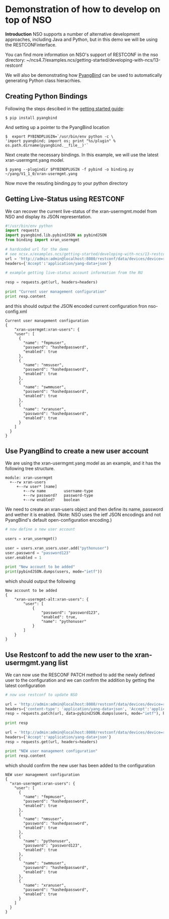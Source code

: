 # Demonstration of how to develop on top of NSO

**Introduction**
NSO supports a number of alternative development approaches, including Java and Python, but in this demo we will be using the RESTCONFinterface. 

You can find more information on NSO's support of RESTCONF in the nso directory: 
~/ncs4.7/examples.ncs/getting-started/developing-with-ncs/13-restconf

We will also be demonstrating how [PyangBind](http://pynms.io/pyangbind/) can be used to automatically generating Python class hieracrhies.

## Creating  Python Bindings

Following the steps descibed in the [getting started guide](http://pynms.io/pyangbind/getting_started/):


    $ pip install pyangbind

And setting up a pointer to the PyangBind location

    $  export PYBINDPLUGIN=`/usr/bin/env python -c \
    'import pyangbind; import os; print "%s/plugin" % os.path.dirname(pyangbind.__file__)'`

Next create the necessary bindings. In this example, we will use the latest xran-usermgmt.yang model. 

    $ pyang --plugindir $PYBINDPLUGIN -f pybind -o binding.py ~/yang/V1_1_0/xran-usermgmt.yang

Now move the resuting binding.py to your python directory

## Getting Live-Status using RESTCONF

We can recover the current live-status of the xran-usermgmt.model from NSO and display its JSON representation.

``` python
#!/usr/bin/env python  
import requests  
import pyangbind.lib.pybindJSON as pybindJSON  
from binding import xran_usermgmt  
  
# hardcoded url for the demo  
# see ncsx.x/examples.ncs/getting-started/developing-with-ncs/13-restconf for more information  
url = 'http://admin:admin@localhost:8080/restconf/data/devices/device=rusim0/live-status/xran-usermgmt:xran-users'  
headers={'Accept':'application/yang-data+json'}  
  
# example getting live-status account information from the RU  
  
resp = requests.get(url, headers=headers)  
  
print "Current user management configuration"  
print resp.content
``` 

and this should output the JSON encoded current configuration fron nso-config.xml

    Current user management configuration
    {
        "xran-usermgmt:xran-users": {
        "user": [
          {
            "name": "fmpmuser",
            "password": "hashedpassword",
            "enabled": true
          },
          {
            "name": "nmsuser",
            "password": "hashedpassword",
            "enabled": true
          },
          {
            "name": "swmmuser",
            "password": "hashedpassword",
            "enabled": true
          },
          {
            "name": "xranuser",
            "password": "hashedpassword",
            "enabled": true
          }
        ]
      }
    }

## Use PyangBind to create a new user account

We are using the xran-usermgmt.yang model as an example, and it has the following tree structure.

    module: xran-usermgmt
      +--rw xran-users
         +--rw user* [name]
            +--rw name        username-type
            +--rw password?   password-type
            +--rw enabled?    boolean

We need to create an xran-users object and then define its name, password and wether it is enabled. (Note: NSO uses the ietf JSON encodings and not PyangBind's default open-configuration encoding.)


``` python
# now define a new user account  
  
users = xran_usermgmt()  
  
user = users.xran_users.user.add("pythonuser")  
user.password = "password123"  
user.enabled = 1  
    
print "New account to be added"  
print(pybindJSON.dumps(users, mode="ietf"))
```

which should output the following

    New account to be added
    {
        "xran-usermgmt-alt:xran-users": {
            "user": [
                {
                    "password": "password123", 
                    "enabled": true, 
                    "name": "pythonuser"
                }
            ]
        }
    }
    
## Use Restconf to add the new user to the xran-usermgmt.yang list

We can now use the RESCONF PATCH method to add the newly defined user to the configuration and we can confirm the addition by getting the latest configuration

``` python
# now use restconf to update NSO  
  
url = 'http://admin:admin@localhost:8080/restconf/data/devices/device=rusim0/config/xran-usermgmt:xran-users'  
headers={'content-type': 'application/yang-data+json', 'Accept':'application/yang-data+json'}  
resp = requests.patch(url, data=pybindJSON.dumps(users, mode="ietf"), headers=headers)  
  
print resp  
  
url = 'http://admin:admin@localhost:8080/restconf/data/devices/device=rusim0/live-status/xran-usermgmt:xran-users'  
headers={'Accept':'application/yang-data+json'}  
resp = requests.get(url, headers=headers)  
  
print "NEW user management configuration"  
print resp.content
```

which should confirm the new user has been added to the configuration

    NEW user management configuration
    {
      "xran-usermgmt:xran-users": {
        "user": [
          {
            "name": "fmpmuser",
            "password": "hashedpassword",
            "enabled": true
          },
          {
            "name": "nmsuser",
            "password": "hashedpassword",
            "enabled": true
          },
          {
            "name": "pythonuser",
            "password": "password123",
            "enabled": true
          },
          {
            "name": "swmmuser",
            "password": "hashedpassword",
            "enabled": true
          },
          {
            "name": "xranuser",
            "password": "hashedpassword",
            "enabled": true
          }
        ]
      }
    }

